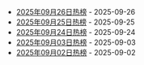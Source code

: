 * [2025年09月26日热榜](https://product-daily.haha.ai/posts/20250926) - 2025-09-26
* [2025年09月25日热榜](https://product-daily.haha.ai/posts/20250925) - 2025-09-25
* [2025年09月24日热榜](https://product-daily.haha.ai/posts/20250924) - 2025-09-24
* [2025年09月03日热榜](https://product-daily.haha.ai/posts/20250903) - 2025-09-03
* [2025年09月02日热榜](https://product-daily.haha.ai/posts/20250902) - 2025-09-02

